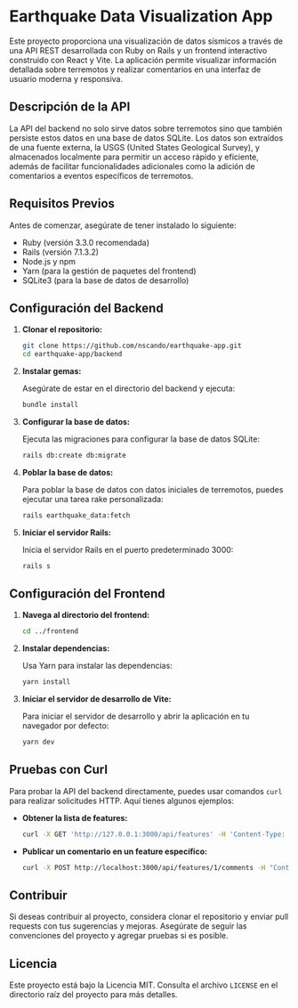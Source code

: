 # Earthquake Data Visualization App

Este proyecto proporciona una visualización de datos sísmicos a través de una API REST desarrollada con Ruby on Rails y un frontend interactivo construido con React y Vite. La aplicación permite visualizar información detallada sobre terremotos y realizar comentarios en una interfaz de usuario moderna y responsiva.

## Descripción de la API

La API del backend no solo sirve datos sobre terremotos sino que también persiste estos datos en una base de datos SQLite. Los datos son extraídos de una fuente externa, la USGS (United States Geological Survey), y almacenados localmente para permitir un acceso rápido y eficiente, además de facilitar funcionalidades adicionales como la adición de comentarios a eventos específicos de terremotos.

## Requisitos Previos

Antes de comenzar, asegúrate de tener instalado lo siguiente:

- Ruby (versión 3.3.0 recomendada)
- Rails (versión 7.1.3.2)
- Node.js y npm
- Yarn (para la gestión de paquetes del frontend)
- SQLite3 (para la base de datos de desarrollo)

## Configuración del Backend

1. **Clonar el repositorio:**

   ```bash
   git clone https://github.com/nscando/earthquake-app.git
   cd earthquake-app/backend
   ```

2. **Instalar gemas:**

   Asegúrate de estar en el directorio del backend y ejecuta:

   ```bash
   bundle install
   ```

3. **Configurar la base de datos:**

   Ejecuta las migraciones para configurar la base de datos SQLite:

   ```bash
   rails db:create db:migrate
   ```

4. **Poblar la base de datos:**

   Para poblar la base de datos con datos iniciales de terremotos, puedes ejecutar una tarea rake personalizada:

   ```bash
   rails earthquake_data:fetch
   ```

5. **Iniciar el servidor Rails:**

   Inicia el servidor Rails en el puerto predeterminado 3000:

   ```bash
   rails s
   ```

## Configuración del Frontend

1. **Navega al directorio del frontend:**

   ```bash
   cd ../frontend
   ```

2. **Instalar dependencias:**

   Usa Yarn para instalar las dependencias:

   ```bash
   yarn install
   ```

3. **Iniciar el servidor de desarrollo de Vite:**

   Para iniciar el servidor de desarrollo y abrir la aplicación en tu navegador por defecto:

   ```bash
   yarn dev
   ```

## Pruebas con Curl

Para probar la API del backend directamente, puedes usar comandos `curl` para realizar solicitudes HTTP. Aquí tienes algunos ejemplos:

- **Obtener la lista de features:**

  ```bash
  curl -X GET 'http://127.0.0.1:3000/api/features' -H 'Content-Type: application/vnd.api+json' -H 'cache-control: no-cache'
  ```

- **Publicar un comentario en un feature específico:**

  ```bash
  curl -X POST http://localhost:3000/api/features/1/comments -H "Content-Type: application/json" -d '{"body": "Este es un nuevo comentario"}'
  ```

## Contribuir

Si deseas contribuir al proyecto, considera clonar el repositorio y enviar pull requests con tus sugerencias y mejoras. Asegúrate de seguir las convenciones del proyecto y agregar pruebas si es posible.

## Licencia

Este proyecto está bajo la Licencia MIT. Consulta el archivo `LICENSE` en el directorio raíz del proyecto para más detalles.
